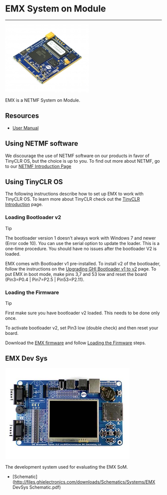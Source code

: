 # EMX System on Module
---
![EMX SoM](images/emx-som.jpg)

EMX is a NETMF System on Module.

## Resources
* [User Manual](http://files.ghielectronics.com/downloads/Documents/Manuals/EMX%20User%20Manual.pdf)

## Using NETMF software
We discourage the use of NETMF software on our products in favor of TinyCLR OS, but the choice is up to you. To find out more about NETMF, go to our [NETMF Introduction Page](../../../software/netmf/intro.md)

## Using TinyCLR OS
The following instructions describe how to set up EMX to work with TinyCLR OS. To learn more about TinyCLR check out the [TinyCLR Introduction](../../../software/tinyclr/intro.md) page.

### Loading Bootloader v2
> [!Tip]
> The bootloader version 1 doesn't always work with Windows 7 and newer (Error code 10). You can use the serial option to update the loader.
> This is a one-time procedure. You should have no issues after the bootloader V2 is loaded.

EMX comes with Bootloader v1 pre-installed. To install v2 of the bootloader, follow the instructions on the [Upgrading GHI Bootloader v1 to v2](../../../software/tinyclr/loaders/upgrading-v1-to-v2.md) page. To put EMX in boot mode, make pins 3,7 and 53 low and reset the board (Pin3=P0.4 | Pin7=P2.5 | Pin53=P2.11).

### Loading the Firmware

> [!Tip]
> First make sure you have bootloader v2 loaded. This needs to be done only once.

To activate bootloader v2, set Pin3 low (double check) and then reset your board.

Download the [EMX firmware](../../../software/tinyclr/downloads.md#emx) and follow [Loading the Firmware](../../../software/tinyclr/loaders/ghi-bootloader.md#loading-the-firmware) steps.

## EMX Dev Sys
![EMX Dev Sys](images/emx-dev-sys.jpg)

The development system used for evaluating the EMX SoM.

* [Schematic](http://files.ghielectronics.com/downloads/Schematics/Systems/EMX DevSys Schematic.pdf)



